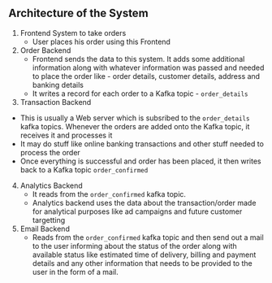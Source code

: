 ## Architecture of the System

1. Frontend System to take orders
    -  User places his order using this Frontend
2. Order Backend
    - Frontend sends the data to this system. It adds some additional information along with whatever information was passed and needed to place the order like - order details, customer details, address and banking details
    - It writes a record for each order to a Kafka topic - `order_details`
3. Transaction Backend
 - This is usually a Web server which is subsribed to the `order_details` kafka topics. Whenever the orders are added onto the Kafka topic, it receives it and processes it
 - It may do stuff like online banking transactions and other stuff needed to process the order
 - Once everything is successful and order has been placed, it then writes back to a Kafka topic `order_confirmed`
4. Analytics Backend 
    - It reads from the `order_confirmed` kafka topic. 
    - Analytics backend uses the data about the transaction/order made for analytical purposes like ad campaigns and future customer targetting
5. Email Backend
    - Reads from the `order_confirmed` kafka topic and then send out a mail to the user informing about the status of the order along with available status like estimated time of delivery, billing and payment details and any other information that needs to be provided to the user in the form of a mail.